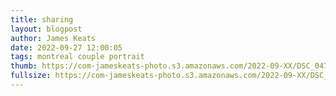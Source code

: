 ```yaml
---
title: sharing
layout: blogpost
author: James Keats
date: 2022-09-27 12:00:05
tags: montreal couple portrait
thumb: https://com-jameskeats-photo.s3.amazonaws.com/2022-09-XX/DSC_0472_thumb.jpg
fullsize: https://com-jameskeats-photo.s3.amazonaws.com/2022-09-XX/DSC_0472.jpg
---
```

